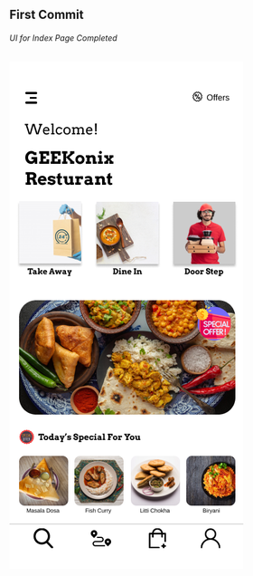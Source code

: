 <h2>First Commit</h2>
<h6>UI for Index Page Completed</h6>
<img src="./git-images/index.png" alt="...">
